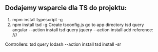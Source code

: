 ## Dodajemy wsparcie dla TS do projektu:
1. mpm install typescript -g
2. npm install tsd -g
Create tsconfig.js
go to app directory
tsd query angular --action install
tsd query jquery --action install
add reference:
  /// <reference path="angularjs/angular.d.ts" />

Controllers:
tsd query lodash --action install
tsd install -sr

